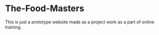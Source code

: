 # The-Food-Masters
This is just a prototype website made as a project work as a part of online training.
